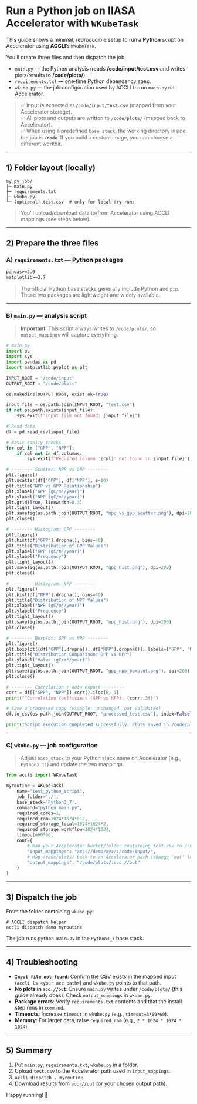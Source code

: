 # Run a **Python** job on IIASA Accelerator with `WKubeTask`

This guide shows a minimal, reproducible setup to run a **Python** script on Accelerator using **ACCLI**’s `WKubeTask`.

You’ll create three files and then dispatch the job:

- `main.py` — the Python analysis (reads **/code/input/test.csv** and writes plots/results to **/code/plots/**).
- `requirements.txt` — one‑time Python dependency spec.
- `wkube.py` — the job configuration used by ACCLI to run `main.py` on Accelerator.

> ✅ Input is expected at **`/code/input/test.csv`** (mapped from your Accelerator storage).  
> ✅ All plots and outputs are written to **`/code/plots/`** (mapped back to Accelerator).  
> ✅ When using a predefined `base_stack`, the working directory inside the job is **`/code`**. If you build a custom image, you can choose a different workdir.

---

## 1) Folder layout (locally)

```
my_py_job/
├─ main.py
├─ requirements.txt
├─ wkube.py
└─ (optional) test.csv  # only for local dry-runs
```

> You’ll upload/download data to/from Accelerator using ACCLI mappings (see steps below).

---

## 2) Prepare the three files

### A) `requirements.txt` — Python packages

```txt
pandas>=2.0
matplotlib>=3.7
```

> The official Python base stacks generally include Python and `pip`. These two packages are lightweight and widely available.

---

### B) `main.py` — analysis script

> **Important**: This script always writes to `/code/plots/`, so `output_mappings` will capture everything.

```python
# main.py
import os
import sys
import pandas as pd
import matplotlib.pyplot as plt

INPUT_ROOT = "/code/input"
OUTPUT_ROOT = "/code/plots"

os.makedirs(OUTPUT_ROOT, exist_ok=True)

input_file = os.path.join(INPUT_ROOT, "test.csv")
if not os.path.exists(input_file):
    sys.exit(f"Input file not found: {input_file}")

# Read data
df = pd.read_csv(input_file)

# Basic sanity checks
for col in ["GPP", "NPP"]:
    if col not in df.columns:
        sys.exit(f"Required column '{col}' not found in {input_file}")

# -------- Scatter: NPP vs GPP --------
plt.figure()
plt.scatter(df["GPP"], df["NPP"], s=10)
plt.title("NPP vs GPP Relationship")
plt.xlabel("GPP (gC/m²/year)")
plt.ylabel("NPP (gC/m²/year)")
plt.grid(True, linewidth=0.3)
plt.tight_layout()
plt.savefig(os.path.join(OUTPUT_ROOT, "npp_vs_gpp_scatter.png"), dpi=200)
plt.close()

# -------- Histogram: GPP --------
plt.figure()
plt.hist(df["GPP"].dropna(), bins=40)
plt.title("Distribution of GPP Values")
plt.xlabel("GPP (gC/m²/year)")
plt.ylabel("Frequency")
plt.tight_layout()
plt.savefig(os.path.join(OUTPUT_ROOT, "gpp_hist.png"), dpi=200)
plt.close()

# -------- Histogram: NPP --------
plt.figure()
plt.hist(df["NPP"].dropna(), bins=40)
plt.title("Distribution of NPP Values")
plt.xlabel("NPP (gC/m²/year)")
plt.ylabel("Frequency")
plt.tight_layout()
plt.savefig(os.path.join(OUTPUT_ROOT, "npp_hist.png"), dpi=200)
plt.close()

# -------- Boxplot: GPP vs NPP --------
plt.figure()
plt.boxplot([df["GPP"].dropna(), df["NPP"].dropna()], labels=["GPP", "NPP"])
plt.title("Distribution Comparison: GPP vs NPP")
plt.ylabel("Value (gC/m²/year)")
plt.tight_layout()
plt.savefig(os.path.join(OUTPUT_ROOT, "gpp_npp_boxplot.png"), dpi=200)
plt.close()

# -------- Correlation + data export --------
corr = df[["GPP", "NPP"]].corr().iloc[0, 1]
print(f"Correlation coefficient (GPP vs NPP): {corr:.3f}")

# Save a processed copy (example: unchanged, but validated)
df.to_csv(os.path.join(OUTPUT_ROOT, "processed_test.csv"), index=False)

print("Script execution completed successfully! Plots saved in /code/plots/")
```

---

### C) `wkube.py` — job configuration

> Adjust `base_stack` to your Python stack name on Accelerator (e.g., `Python3_11`) and update the two mappings.

```python
from accli import WKubeTask

myroutine = WKubeTask(
    name="test_python_script",
    job_folder='./',
    base_stack='Python3_7',   
    command="python main.py",
    required_cores=1,
    required_ram=1024*1024*512,
    required_storage_local=1024*1024*2,
    required_storage_workflow=1024*1024,
    timeout=60*60,
    conf={
        # Map your Accelerator bucket/folder containing test.csv to /code/input/
        "input_mappings": "acc://demo/xyz/:/code/input/",
        # Map /code/plots/ back to an Accelerator path (change 'out' to your target)
        "output_mappings": "/code/plots/:acc://out"
    }
)
```

---

## 3) Dispatch the job

From the folder containing `wkube.py`:
```
# ACCLI dispatch helper
accli dispatch demo myroutine

```

The job runs `python main.py` in the `Python3_7` base stack.

---


## 4) Troubleshooting

- **`Input file not found`**: Confirm the CSV exists in the mapped input (`accli ls <your acc path>`) and `wkube.py` points to that path.
- **No plots in `acc://out`**: Ensure `main.py` writes under `/code/plots/` (this guide already does). Check `output_mappings` in `wkube.py`.
- **Package errors**: Verify `requirements.txt` contents and that the install step runs in `command`.
- **Timeouts**: Increase `timeout` in `wkube.py` (e.g., `timeout=3*60*60`).
- **Memory**: For larger data, raise `required_ram` (e.g., `2 * 1024 * 1024 * 1024`).

---

## 5) Summary

1. Put `main.py`, `requirements.txt`, `wkube.py` in a folder.
2. Upload `test.csv` to the Accelerator path used in `input_mappings`.
3. `accli dispatch . myroutine`
4. Download results from `acc://out` (or your chosen output path).

Happy running! 🚀
